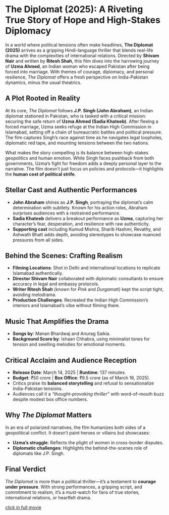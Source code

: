 # The Diplomat (2025): A Riveting True Story of Hope and High-Stakes Diplomacy  

In a world where political tensions often make headlines, **The Diplomat (2025)** arrives as a gripping Hindi-language thriller that blends real-life drama with the complexities of international relations. Directed by **Shivam Nair** and written by **Ritesh Shah**, this film dives into the harrowing journey of **Uzma Ahmed**, an Indian woman who escaped Pakistan after being forced into marriage. With themes of courage, diplomacy, and personal resilience, *The Diplomat* offers a fresh perspective on India-Pakistan dynamics, minus the usual theatrics.  

## A Plot Rooted in Reality  
At its core, *The Diplomat* follows **J.P. Singh (John Abraham)**, an Indian diplomat stationed in Pakistan, who is tasked with a critical mission: securing the safe return of **Uzma Ahmed (Sadia Khateeb)**. After fleeing a forced marriage, Uzma seeks refuge at the Indian High Commission in Islamabad, setting off a chain of bureaucratic battles and political pressure. The film captures Singh’s race against time as he navigates legal loopholes, diplomatic red tape, and mounting tensions between the two nations.  

What makes the story compelling is its balance between high-stakes geopolitics and human emotion. While Singh faces pushback from both governments, Uzma’s fight for freedom adds a deeply personal layer to the narrative. The film doesn’t just focus on policies and protocols—it highlights the **human cost of political strife**.  

## Stellar Cast and Authentic Performances  
- **John Abraham** shines as **J.P. Singh**, portraying the diplomat’s calm determination with subtlety. Known for his action roles, Abraham surprises audiences with a restrained performance.  
- **Sadia Khateeb** delivers a breakout performance as **Uzma**, capturing her character’s fear, desperation, and resilience with raw authenticity.  
- **Supporting cast** including Kumud Mishra, Sharib Hashmi, Revathy, and Ashwath Bhatt adds depth, avoiding stereotypes to showcase nuanced pressures from all sides.  

## Behind the Scenes: Crafting Realism  
- **Filming Locations**: Shot in Delhi and international locations to replicate Islamabad authentically.  
- **Director Shivam Nair** collaborated with diplomatic consultants to ensure accuracy in legal and embassy protocols.  
- **Writer Ritesh Shah** (known for *Pink* and *Durgamati*) kept the script tight, avoiding melodrama.  
- **Production Challenges**: Recreated the Indian High Commission’s interiors and Islamabad’s vibe without filming there.  

## Music That Amplifies the Drama  
- **Songs by**: Manan Bhardwaj and Anurag Saikia.  
- **Background Score by**: Ishaan Chhabra, using minimalist tones for tension and swelling melodies for emotional moments.  

## Critical Acclaim and Audience Reception  
- **Release Date**: March 14, 2025 | **Runtime**: 137 minutes.  
- **Budget**: ₹50 crore | **Box Office**: ₹9.5 crore (as of March 16, 2025).  
- Critics praise its **balanced storytelling** and refusal to sensationalize India-Pakistan tensions.  
- Audiences call it a *“thought-provoking thriller”* with word-of-mouth buzz despite modest box office numbers.  

## Why *The Diplomat* Matters  
In an era of polarized narratives, the film humanizes both sides of a geopolitical conflict. It doesn’t paint heroes or villains but showcases:  
- **Uzma’s struggle**: Reflects the plight of women in cross-border disputes.  
- **Diplomatic challenges**: Highlights the behind-the-scenes role of diplomats like J.P. Singh.  

## Final Verdict  
*The Diplomat* is more than a political thriller—it’s a testament to **courage under pressure**. With strong performances, a gripping script, and commitment to realism, it’s a must-watch for fans of true stories, international relations, or heartfelt drama.  

[click in full movie](https://bit.ly/49uj2qv)
